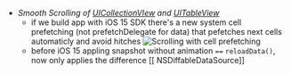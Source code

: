 - *Smooth Scrolling of [UICollectionVIew](UICollectionVIew.md) and [UITableView](UITableView.md)*
	- if we build app with iOS 15 SDK there's a new system cell prefetching (not prefetchDelegate for data) that pefetches next cells automaticly and avoid hitches
	![Scrolling with cell prefetching](photo_2021-11-26%2013.31.43.jpeg)
	 - before iOS 15 appling snapshot without animation `==` `reloadData()`, now only applies the difference [[ NSDiffableDataSource]]